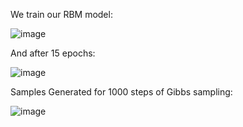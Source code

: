 We train our RBM model:


![image](https://user-images.githubusercontent.com/36561982/44510832-5d64d680-a6d3-11e8-9f40-d604a72c8f94.png)

 
 
 And after 15 epochs:
 
 ![image](https://user-images.githubusercontent.com/36561982/44510904-900ecf00-a6d3-11e8-967b-d92ebeef1f7b.png)

Samples Generated for 1000 steps of Gibbs sampling:


![image](https://user-images.githubusercontent.com/36561982/44510983-c2203100-a6d3-11e8-996e-f329f61e7095.png)
